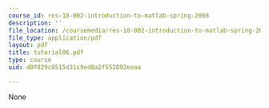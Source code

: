 ```yaml
---
course_id: res-18-002-introduction-to-matlab-spring-2008
description: ''
file_location: /coursemedia/res-18-002-introduction-to-matlab-spring-2008/d0f829c8515d31c9ed8a2f552892eeaa_tutorial06.pdf
file_type: application/pdf
layout: pdf
title: tutorial06.pdf
type: course
uid: d0f829c8515d31c9ed8a2f552892eeaa

---
```

None